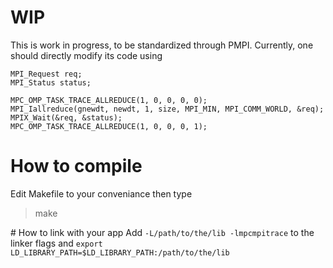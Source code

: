 # WIP
This is work in progress, to be standardized through PMPI.
Currently, one should directly modify its code using
```
MPI_Request req;
MPI_Status status;

MPC_OMP_TASK_TRACE_ALLREDUCE(1, 0, 0, 0, 0);
MPI_Iallreduce(gnewdt, newdt, 1, size, MPI_MIN, MPI_COMM_WORLD, &req);
MPIX_Wait(&req, &status);
MPC_OMP_TASK_TRACE_ALLREDUCE(1, 0, 0, 0, 1);
```

# How to compile
Edit Makefile to your conveniance then type
> make

# How to link with your app
Add `-L/path/to/the/lib -lmpcmpitrace` to the linker flags and `export LD_LIBRARY_PATH=$LD_LIBRARY_PATH:/path/to/the/lib`
